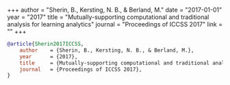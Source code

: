 +++
author = "Sherin, B., Kersting, N. B., & Berland, M."
date = "2017-01-01"
year = "2017"
title = "Mutually-supporting computational and traditional analysis for learning analytics"
journal = "Proceedings of ICCSS 2017"
link = ""
+++
```bibtex
@article{Sherin2017ICCSS,
    author    = {Sherin, B., Kersting, N. B., & Berland, M.},
    year      = {2017},
    title     = {Mutually-supporting computational and traditional analysis for learning analytics},
    journal   = {Proceedings of ICCSS 2017},
}
```